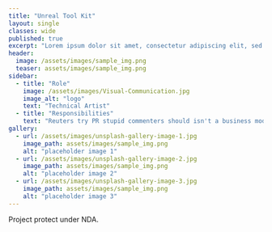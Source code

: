 ```yaml
---
title: "Unreal Tool Kit"
layout: single
classes: wide
published: true
excerpt: "Lorem ipsum dolor sit amet, consectetur adipiscing elit, sed do eiusmod tempor incididunt ut labore et dolore magna aliqua. Ut enim ad minim veniam, quis nostrud exercitation ullamco laboris nisi ut aliquip ex ea commodo consequat. Duis aute irure dolor in reprehenderit in voluptate velit esse cillum dolore eu fugiat nulla pariatur. Excepteur sint occaecat cupidatat non proident, sunt in culpa qui officia deserunt mollit anim id est laborum."
header:
  image: /assets/images/sample_img.png
  teaser: assets/images/sample_img.png
sidebar:
  - title: "Role"
    image: /assets/images/Visual-Communication.jpg
    image_alt: "logo"
    text: "Technical Artist"
  - title: "Responsibilities"
    text: "Reuters try PR stupid commenters should isn't a business model"
gallery:
  - url: /assets/images/unsplash-gallery-image-1.jpg
    image_path: assets/images/sample_img.png
    alt: "placeholder image 1"
  - url: /assets/images/unsplash-gallery-image-2.jpg
    image_path: assets/images/sample_img.png
    alt: "placeholder image 2"
  - url: /assets/images/unsplash-gallery-image-3.jpg
    image_path: assets/images/sample_img.png
    alt: "placeholder image 3"
---
```


Project protect under NDA.